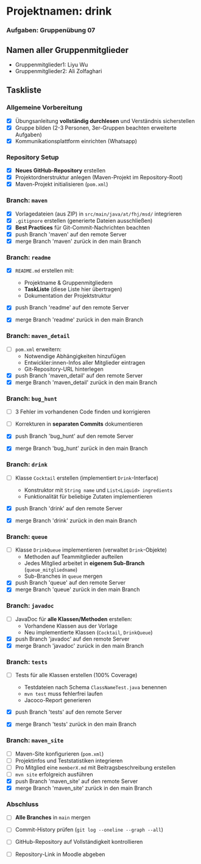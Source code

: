 # Projektnamen: drink
### Aufgaben: Gruppenübung 07
## Namen aller Gruppenmitglieder
* Gruppenmitglieder1: Liyu Wu
* Gruppenmitglieder2: Ali Zolfaghari

## Taskliste


### Allgemeine Vorbereitung
- [X] Übungsanleitung **vollständig durchlesen** und Verständnis sicherstellen
- [X] Gruppe bilden (2-3 Personen, 3er-Gruppen beachten erweiterte Aufgaben)
- [X] Kommunikationsplattform einrichten (Whatsapp)

### Repository Setup
- [X] **Neues GitHub-Repository** erstellen 
- [X] Projektordnerstruktur anlegen (Maven-Projekt im Repository-Root)
- [X] Maven-Projekt initialisieren (`pom.xml`)

### Branch: `maven`
- [X] Vorlagedateien (aus ZIP) in `src/main/java/at/fhj/msd/` integrieren
- [X] `.gitignore` erstellen (generierte Dateien ausschließen)
- [X] **Best Practices** für Git-Commit-Nachrichten beachten
- [X] push Branch 'maven' auf den remote Server
- [X] merge Branch 'maven' zurück in den main Branch

### Branch: `readme`
- [X] `README.md` erstellen mit:
  - Projektname & Gruppenmitgliedern
  - **TaskListe** (diese Liste hier übertragen)
  - Dokumentation der Projektstruktur

- [X] push Branch 'readme' auf den remote Server
- [X] merge Branch 'readme' zurück in den main Branch

### Branch: `maven_detail`
- [ ] `pom.xml` erweitern:
  - Notwendige Abhängigkeiten hinzufügen
  - Entwickler:innen-Infos aller Mitglieder eintragen
  - Git-Repository-URL hinterlegen
- [X] push Branch 'maven_detail' auf den remote Server
- [X] merge Branch 'maven_detail' zurück in den main Branch

### Branch: `bug_hunt`
- [ ] 3 Fehler im vorhandenen Code finden und korrigieren
- [ ] Korrekturen in **separaten Commits** dokumentieren

- [X] push Branch 'bug_hunt' auf den remote Server
- [X] merge Branch 'bug_hunt' zurück in den main Branch

### Branch: `drink`
- [ ] Klasse `Cocktail` erstellen (implementiert `Drink`-Interface)
  - Konstruktor mit `String name` und `List<Liquid> ingredients`
  - Funktionalität für beliebige Zutaten implementieren

- [X] push Branch 'drink' auf den remote Server
- [X] merge Branch 'drink' zurück in den main Branch

### Branch: `queue`
- [ ] Klasse `DrinkQueue` implementieren (verwaltet `Drink`-Objekte)
  - Methoden auf Teammitglieder aufteilen
  - Jedes Mitglied arbeitet in **eigenem Sub-Branch** (`queue_mitgliedname`)
  - Sub-Branches in `queue` mergen
- [X] push Branch 'queue' auf den remote Server
- [X] merge Branch 'queue' zurück in den main Branch

### Branch: `javadoc`
- [ ] JavaDoc für **alle Klassen/Methoden** erstellen:
  - Vorhandene Klassen aus der Vorlage
  - Neu implementierte Klassen (`Cocktail`, `DrinkQueue`)
- [X] push Branch 'javadoc' auf den remote Server
- [X] merge Branch 'javadoc' zurück in den main Branch

### Branch: `tests`
- [ ] Tests für alle Klassen erstellen (100% Coverage)
  - Testdateien nach Schema `ClassNameTest.java` benennen
  - `mvn test` muss fehlerfrei laufen
  - Jacoco-Report generieren
- [X] push Branch 'tests' auf den remote Server
- [X] merge Branch 'tests' zurück in den main Branch


### Branch: `maven_site`
- [ ] Maven-Site konfigurieren (`pom.xml`)
- [ ] Projektinfos und Teststatistiken integrieren
- [ ] Pro Mitglied eine `memberX.md` mit Beitragsbeschreibung erstellen
- [ ] `mvn site` erfolgreich ausführen
- [X] push Branch 'maven_site' auf den remote Server
- [X] merge Branch 'maven_site' zurück in den main Branch

### Abschluss
- [ ] **Alle Branches** in `main` mergen
- [ ] Commit-History prüfen (`git log --oneline --graph --all`)
- [ ] GitHub-Repository auf Vollständigkeit kontrollieren
- [ ] Repository-Link in Moodle abgeben






